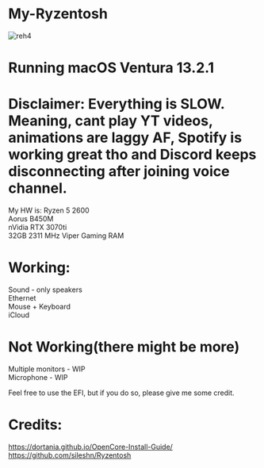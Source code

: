 # My-Ryzentosh

![reh4](https://user-images.githubusercontent.com/92917981/218565255-c50436b4-7f7b-457f-8467-31b82e019425.png)

# Running macOS Ventura 13.2.1

# Disclaimer: Everything is SLOW. Meaning, cant play YT videos, animations are laggy AF, Spotify is working great tho and Discord keeps disconnecting after joining voice channel.

My HW is:
Ryzen 5 2600 <br />
Aorus B450M <br />
nVidia RTX 3070ti <br />
32GB 2311 MHz Viper Gaming RAM <br />

# Working:
Sound - only speakers <br />
Ethernet <br />
Mouse + Keyboard <br />
iCloud <br />

# Not Working(there might be more)
Multiple monitors - WIP <br />
Microphone - WIP <br />

Feel free to use the EFI, but if you do so, please give me some credit.


# Credits:

https://dortania.github.io/OpenCore-Install-Guide/ <br />
https://github.com/sileshn/Ryzentosh
